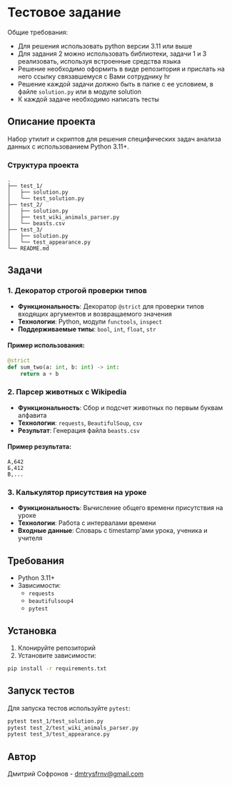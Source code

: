 # Тестовое задание
Общие требования:
- Для решения использовать python версии 3.11 или выше
- Для задания 2 можно использовать библиотеки, задачи 1 и 3 реализовать, используя встроенные средства языка
- Решение необходимо оформить в виде репозитория и прислать на него ссылку связавшемуся с Вами сотруднику hr
- Решение каждой задачи должно быть в папке с ее условием, в файле `solution.py` или в модуле solution 
- К каждой задаче необходимо написать тесты  

## Описание проекта

Набор утилит и скриптов для решения специфических задач анализа данных с использованием Python 3.11+.

### Структура проекта

```
.
├── test_1/
│   ├── solution.py
│   └── test_solution.py
├── test_2/
│   ├── solution.py
│   ├── test_wiki_animals_parser.py
│   └── beasts.csv
├── test_3/
│   ├── solution.py
│   └── test_appearance.py
└── README.md
```

## Задачи

### 1. Декоратор строгой проверки типов

- **Функциональность**: Декоратор `@strict` для проверки типов входящих аргументов и возвращаемого значения
- **Технологии**: Python, модули `functools`, `inspect`
- **Поддерживаемые типы**: `bool`, `int`, `float`, `str`

#### Пример использования:
```python
@strict
def sum_two(a: int, b: int) -> int:
    return a + b
```

### 2. Парсер животных с Wikipedia

- **Функциональность**: Сбор и подсчет животных по первым буквам алфавита
- **Технологии**: `requests`, `BeautifulSoup`, `csv`
- **Результат**: Генерация файла `beasts.csv`

#### Пример результата:
```
А,642
Б,412
В,...
```

### 3. Калькулятор присутствия на уроке

- **Функциональность**: Вычисление общего времени присутствия на уроке
- **Технологии**: Работа с интервалами времени
- **Входные данные**: Словарь с timestamp'ами урока, ученика и учителя

## Требования

- Python 3.11+
- Зависимости: 
  - `requests`
  - `beautifulsoup4`
  - `pytest`

## Установка

1. Клонируйте репозиторий
2. Установите зависимости:
```bash
pip install -r requirements.txt
```

## Запуск тестов

Для запуска тестов используйте `pytest`:

```bash
pytest test_1/test_solution.py
pytest test_2/test_wiki_animals_parser.py
pytest test_3/test_appearance.py
```


## Автор

Дмитрий Софронов - dmtrysfrnv@gmail.com
